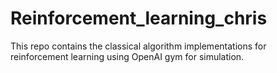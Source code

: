 # Reinforcement_learning_chris
This repo contains the classical algorithm implementations for reinforcement learning using OpenAI gym for simulation.
